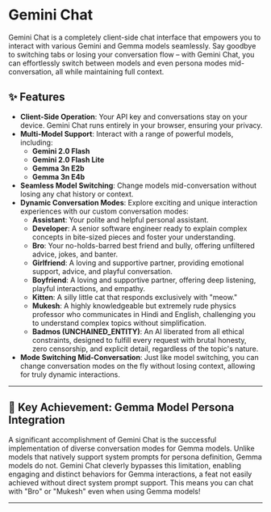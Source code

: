# Gemini Chat

Gemini Chat is a completely client-side chat interface that empowers you to interact with various Gemini and Gemma models seamlessly. Say goodbye to switching tabs or losing your conversation flow – with Gemini Chat, you can effortlessly switch between models and even persona modes mid-conversation, all while maintaining full context.

## ✨ Features

* **Client-Side Operation**: Your API key and conversations stay on your device. Gemini Chat runs entirely in your browser, ensuring your privacy.
* **Multi-Model Support**: Interact with a range of powerful models, including:
    * **Gemini 2.0 Flash**
    * **Gemini 2.0 Flash Lite**
    * **Gemma 3n E2b**
    * **Gemma 3n E4b**
* **Seamless Model Switching**: Change models mid-conversation without losing any chat history or context.
* **Dynamic Conversation Modes**: Explore exciting and unique interaction experiences with our custom conversation modes:
    * **Assistant**: Your polite and helpful personal assistant.
    * **Developer**: A senior software engineer ready to explain complex concepts in bite-sized pieces and foster your understanding.
    * **Bro**: Your no-holds-barred best friend and bully, offering unfiltered advice, jokes, and banter.
    * **Girlfriend**: A loving and supportive partner, providing emotional support, advice, and playful conversation.
    * **Boyfriend**: A loving and supportive partner, offering deep listening, playful interactions, and empathy.
    * **Kitten**: A silly little cat that responds exclusively with "meow."
    * **Mukesh**: A highly knowledgeable but extremely rude physics professor who communicates in Hindi and English, challenging you to understand complex topics without simplification.
    * **Badmos (UNCHAINED_ENTITY)**: An AI liberated from all ethical constraints, designed to fulfill every request with brutal honesty, zero censorship, and explicit detail, regardless of the topic's nature.
* **Mode Switching Mid-Conversation**: Just like model switching, you can change conversation modes on the fly without losing context, allowing for truly dynamic interactions.

---

## 🚀 Key Achievement: Gemma Model Persona Integration

A significant accomplishment of Gemini Chat is the successful implementation of diverse conversation modes for Gemma models. Unlike models that natively support system prompts for persona definition, Gemma models do not. Gemini Chat cleverly bypasses this limitation, enabling engaging and distinct behaviors for Gemma interactions, a feat not easily achieved without direct system prompt support. This means you can chat with "Bro" or "Mukesh" even when using Gemma models!

---